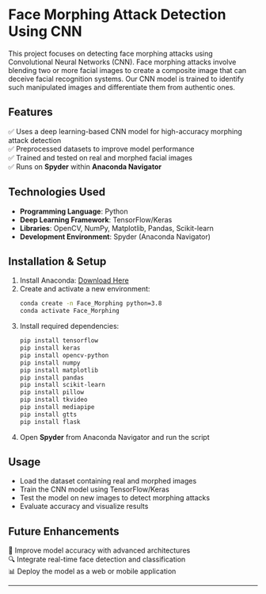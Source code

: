 # Face Morphing Attack Detection Using CNN

This project focuses on detecting face morphing attacks using Convolutional Neural Networks (CNN). Face morphing attacks involve blending two or more facial images to create a composite image that can deceive facial recognition systems. Our CNN model is trained to identify such manipulated images and differentiate them from authentic ones.  

## Features  
✅ Uses a deep learning-based CNN model for high-accuracy morphing attack detection  
✅ Preprocessed datasets to improve model performance  
✅ Trained and tested on real and morphed facial images  
✅ Runs on **Spyder** within **Anaconda Navigator**  

## Technologies Used  
- **Programming Language**: Python  
- **Deep Learning Framework**: TensorFlow/Keras  
- **Libraries**: OpenCV, NumPy, Matplotlib, Pandas, Scikit-learn  
- **Development Environment**: Spyder (Anaconda Navigator)  

## Installation & Setup  
1. Install Anaconda: [Download Here](https://www.anaconda.com/)  
2. Create and activate a new environment:  
   ```bash
   conda create -n Face_Morphing python=3.8  
   conda activate Face_Morphing  
   ```
3. Install required dependencies:  
   ```bash
   pip install tensorflow
   pip install keras
   pip install opencv-python
   pip install numpy
   pip install matplotlib
   pip install pandas
   pip install scikit-learn
   pip install pillow
   pip install tkvideo
   pip install mediapipe
   pip install gtts
   pip install flask  
   ```
4. Open **Spyder** from Anaconda Navigator and run the script  

## Usage  
- Load the dataset containing real and morphed images  
- Train the CNN model using TensorFlow/Keras  
- Test the model on new images to detect morphing attacks  
- Evaluate accuracy and visualize results  

## Future Enhancements  
🚀 Improve model accuracy with advanced architectures  
🔍 Integrate real-time face detection and classification  
📊 Deploy the model as a web or mobile application  

---
